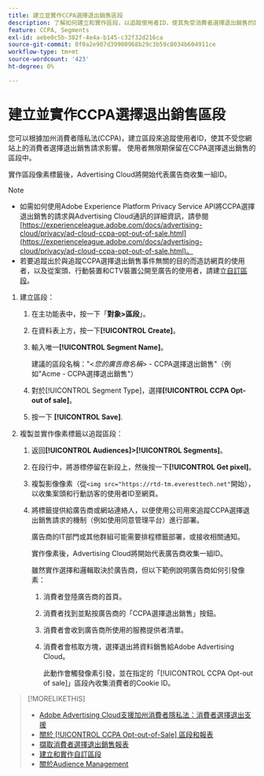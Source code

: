 ```yaml
---
title: 建立並實作CCPA選擇退出銷售區段
description: 了解如何建立和實作區段，以追蹤使用者ID，使其免受消費者選擇退出銷售的請求影響。
feature: CCPA, Segments
exl-id: aebe0c5b-382f-4e4a-b145-c32f32d216ca
source-git-commit: 0f0a2e907d39900968b29c3b59c8034b604911ce
workflow-type: tm+mt
source-wordcount: '423'
ht-degree: 0%

---
```


# 建立並實作CCPA選擇退出銷售區段

您可以根據加州消費者隱私法(CCPA)，建立區段來追蹤使用者ID，使其不受您網站上的消費者選擇退出銷售請求影響。 使用者無限期保留在CCPA選擇退出銷售的區段中。

實作區段像素標籤後，Advertising Cloud將開始代表廣告商收集一組ID。

>[!NOTE]
>
>* 如需如何使用Adobe Experience Platform Privacy Service API將CCPA選擇退出銷售的請求與Advertising Cloud通訊的詳細資訊，請參閱[https://experienceleague.adobe.com/docs/advertising-cloud/privacy/ad-cloud-ccpa-opt-out-of-sale.html](https://experienceleague.adobe.com/docs/advertising-cloud/privacy/ad-cloud-ccpa-opt-out-of-sale.html)。
>* 若要追蹤出於與追蹤CCPA選擇退出銷售事件無關的目的而造訪網頁的使用者，以及從案頭、行動裝置和CTV裝置公開至廣告的使用者，請建立[自訂區段](/help/dsp/audiences/custom-segment-create.md)。


1. 建立區段：

   1. 在主功能表中，按一下「**對象>區段**」。

   1. 在資料表上方，按一下&#x200B;**[!UICONTROL Create]**。

   1. 輸入唯一&#x200B;**[!UICONTROL Segment Name]**。

      建議的區段名稱：&quot;&lt;*您的廣告商名稱*> - CCPA選擇退出銷售&quot;（例如&quot;Acme - CCPA選擇退出銷售&quot;）

   1. 對於[!UICONTROL Segment Type]，選擇&#x200B;**[!UICONTROL CCPA Opt-out of sale]**。

   1. 按一下 **[!UICONTROL Save]**.

1. 複製並實作像素標籤以追蹤區段：

   1. 返回&#x200B;**[!UICONTROL Audiences]>[!UICONTROL Segments]**。

   1. 在段行中，將游標停留在新段上，然後按一下&#x200B;**[!UICONTROL Get pixel]**。

   1. 複製影像像素（從`<img src="https://rtd-tm.everesttech.net"`開始），以收集案頭和行動訪客的使用者ID至網頁。

   1. 將標籤提供給廣告商或網站連絡人，以便使用公司用來追蹤CCPA選擇退出銷售請求的機制（例如使用同意管理平台）進行部署。

      廣告商的IT部門或其他群組可能需要排程標籤部署，或接收相關通知。

      實作像素後，Advertising Cloud將開始代表廣告商收集一組ID。

      雖然實作選擇和邏輯取決於廣告商，但以下範例說明廣告商如何引發像素：

      1. 消費者登陸廣告商的首頁。
      1. 消費者找到並點按廣告商的「CCPA選擇退出銷售」按鈕。
      1. 消費者會收到廣告商所使用的服務提供者清單。
      1. 消費者會核取方塊，選擇退出將資料銷售給Adobe Advertising Cloud。

         此動作會觸發像素引發，並在指定的「[!UICONTROL CCPA Opt-out of sale]」區段內收集消費者的Cookie ID。

>[!MORELIKETHIS]
>
>* [Adobe Advertising Cloud支援加州消費者隱私法：消費者選擇退出支援](https://experienceleague.adobe.com/docs/advertising-cloud/privacy/ad-cloud-ccpa-opt-out-of-sale.html)
>* [關於 [!UICONTROL CCPA Opt-out-of-Sale] 區段和報表](ccpa-opt-out-about.md)
>* [擷取消費者選擇退出銷售報表](ccpa-opt-out-segment-report-retrieve.md)
>* [建立和實作自訂區段](custom-segment-create.md)
>* [關於Audience Management](audience-about.md)

